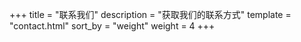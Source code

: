 +++
title = "联系我们"
description = "获取我们的联系方式"
template = "contact.html"
sort_by = "weight"
weight = 4
+++ 
